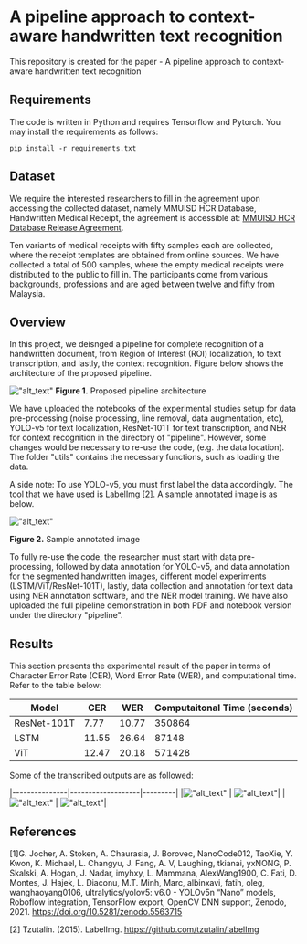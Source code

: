 # A pipeline approach to context-aware handwritten text recognition

This repository is created for the paper - A pipeline approach to context-aware handwritten text recognition

## Requirements
The code is written in Python and requires Tensorflow and Pytorch. You may install the requirements as follows:
```
pip install -r requirements.txt
```

## Dataset
We require the interested researchers to fill in the agreement upon accessing the collected dataset, namely MMUISD HCR Database, Handwritten Medical Receipt, the agreement is accessible at: [MMUISD HCR Database Release Agreement](https://drive.google.com/file/d/1-MaV_aR9jdcLsUNQ-fB9gI25geVeMJAM/view?usp=sharing).

Ten variants of medical receipts with fifty samples each are collected, where the receipt templates are obtained from online sources. We have collected a total of 500 samples, where the empty medical receipts were distributed to the public to fill in. The participants come from various backgrounds, professions and are aged between twelve and fifty from Malaysia.

## Overview
In this project, we deisnged a pipeline for complete recognition of a handwritten document, from Region of Interest (ROI) localization, to text transcription, and lastly, the context recognition. Figure below shows the architecture of the proposed pipeline.

!["alt_text"](https://github.com/yeefantan/ResNet-101T-for-HCR/blob/main/figures/architecture.png "Architecture")
**Figure 1.** Proposed pipeline architecture

We have uploaded the notebooks of the experimental studies setup for data pre-processing (noise processing, line removal, data augmentation, etc), YOLO-v5 for text localization, ResNet-101T for text transcription, and NER for context recognition in the directory of "pipeline". However, some changes would be necessary to re-use the code, (e.g. the data location). The folder "utils" contains the necessary functions, such as loading the data.

A side note: To use YOLO-v5, you must first label the data accordingly. The tool that we have used is LabelImg [2]. A sample annotated image is as below.

!["alt_text"](https://github.com/yeefantan/ResNet-101T-for-HCR/blob/main/figures/sample_annotated_image.png "Sample")

**Figure 2.** Sample annotated image

To fully re-use the code, the researcher must start with data pre-processing, followed by data annotation for YOLO-v5, and data annotation for the segmented handwritten images, different model experiments (LSTM/ViT/ResNet-101T), lastly, data collection and annotation for text data using NER annotation software, and the NER model training. We have also uploaded the full pipeline demonstration in both PDF and notebook version under the directory "pipeline".

## Results

This section presents the experimental result of the paper in terms of Character Error Rate (CER), Word Error Rate (WER), and computational time. Refer to the table below:

|Model    | CER | WER |Computaitonal Time (seconds)|
|---------|-----|-----|----------------------------|
|ResNet-101T|7.77|10.77|350864|
|LSTM|11.55|26.64|87148|
|ViT|12.47|20.18|571428|

Some of the transcribed outputs are as followed:

|---------------|-------------------|---------|
|!["alt_text"](https://github.com/yeefantan/ResNet-101T-for-HCR/blob/main/figures/demo_1_input.jpg "Demo 1 Input") | !["alt_text"](https://github.com/yeefantan/ResNet-101T-for-HCR/blob/main/figures/demo_1_output.jpg "Demo 1 Output")|
|!["alt_text"](https://github.com/yeefantan/ResNet-101T-for-HCR/blob/main/figures/demo_2_input.jpg "Demo 2 Input") | !["alt_text"](https://github.com/yeefantan/ResNet-101T-for-HCR/blob/main/figures/demo_2_output.jpg "Demo 2 Output")|

## References
[1]G. Jocher, A. Stoken, A. Chaurasia, J. Borovec, NanoCode012, TaoXie, Y. Kwon, K. Michael, L. Changyu, J. Fang, A. V, Laughing, tkianai, yxNONG, P. Skalski, A. Hogan, J. Nadar, imyhxy, L. Mammana, AlexWang1900, C. Fati, D. Montes, J. Hajek, L. Diaconu, M.T. Minh, Marc, albinxavi, fatih, oleg, wanghaoyang0106, ultralytics/yolov5: v6.0 - YOLOv5n “Nano” models, Roboflow integration, TensorFlow export, OpenCV DNN support, Zenodo, 2021. https://doi.org/10.5281/zenodo.5563715

[2] Tzutalin. (2015). LabelImg. https://github.com/tzutalin/labelImg
